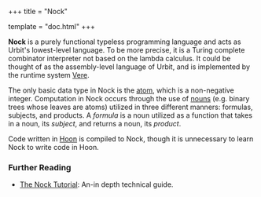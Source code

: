 +++
title = "Nock"

template = "doc.html"
+++

**Nock** is a purely functional typeless programming language and acts as Urbit's lowest-level language. To be more precise, it is a Turing complete combinator interpreter not based on the lambda calculus. It could be thought of as the assembly-level language of Urbit, and is implemented by the runtime system [Vere](../vere).

[comment]: # ("combinator interpreter" is from the old glossary, but I don't know what is meant by this and there only seems to be a few uses of it online according to google, so maybe there is a better term we can use here, or give more of an explanation of what is meant by this? but maybe that is not appropriate for a glossary)

The only basic data type in Nock is the [atom](../atom), which is a non-negative integer. Computation in Nock occurs through the use of [nouns](../noun) (e.g. binary trees whose leaves are atoms) utilized in three different manners: formulas, subjects, and products. A _formula_ is a noun utilized as a function that takes in a noun, its _subject_, and returns a noun, its _product_.

Code written in [Hoon](../hoon) is compiled to Nock, though it is unnecessary to learn Nock to write code in Hoon.

### Further Reading

- [The Nock Tutorial](@/docs/tutorials/nock/_index.md): An-in depth technical guide.

